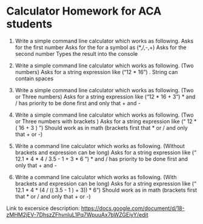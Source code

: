 <h1>Calculator Homework for ACA students</h1>

1. Write a simple command line calculator which works as following.
Asks for the first number
Asks for the for a symbol as (*,/,-,+)
Asks for the second number 
Types the result into the console 

2. Write a simple command line calculator which works as following. (Two numbers)
Asks for a string expression like (“12 * 16”) . String can contain spaces

3.  Write a simple command line calculator which works as following. (Two or Three numbers)
Asks for a string expression like (“12 * 16 + 3”) * and / has priority to be done first and only that + and -

4. Write a simple command line calculator which works as following. (Two or Three numbers with brackets )
Asks for a string expression like (“ 12 * ( 16 + 3 ) ”) 
Should work as in math (brackets first that * or / and only that + or -)

5. Write a command line calculator which works as following. (Without brackets and expression can be long)
Asks for a string expression like (“ 12.1 * 4 * 4 / 3.5 - 1 + 3 * 6 ”) * and / has priority to be done first and only that + and -

6. Write a command line calculator which works as following. (With brackets and expression can be long)
Asks for a string expression like (“ 12.1 * 4 * (4 / (( 3.5 - 1 ) + 3)) * 6“) 
Should work as in math (brackets first that * or / and only that + or -)

Link to excersice description:
https://docs.google.com/document/d/18-zMHM2jEV-7DhszZFhvnIuL1Pq7WpuuAx7bWZGEiyY/edit
